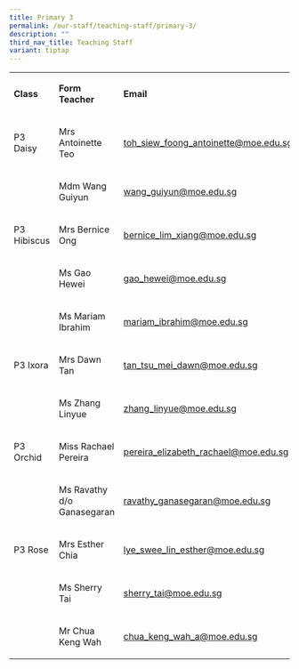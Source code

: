 ```yaml
---
title: Primary 3
permalink: /our-staff/teaching-staff/primary-3/
description: ""
third_nav_title: Teaching Staff
variant: tiptap
---
```

<table style="minWidth: 75px">
<colgroup>
<col>
<col>
<col>
</colgroup>
<tbody>
<tr>
<td rowspan="1" colspan="1">
<p><strong>Class</strong>
</p>
</td>
<td rowspan="1" colspan="1">
<p><strong>Form Teacher</strong>
</p>
</td>
<td rowspan="1" colspan="1">
<p><strong>Email</strong>
</p>
</td>
</tr>
<tr>
<td rowspan="1" colspan="1">
<p>P3 Daisy</p>
</td>
<td rowspan="1" colspan="1">
<p>Mrs Antoinette Teo</p>
</td>
<td rowspan="1" colspan="1">
<p><a href="mailto:toh_siew_foong_antoinette@moe.edu.sg" rel="noopener noreferrer nofollow" target="_blank">toh_siew_foong_antoinette@moe.edu.sg</a>
</p>
</td>
</tr>
<tr>
<td rowspan="1" colspan="1">
<p></p>
</td>
<td rowspan="1" colspan="1">
<p>Mdm Wang Guiyun</p>
</td>
<td rowspan="1" colspan="1">
<p><a href="mailto:wang_guiyun@moe.edu.sg" rel="noopener noreferrer nofollow" target="_blank">wang_guiyun@moe.edu.sg</a>
</p>
</td>
</tr>
<tr>
<td rowspan="1" colspan="1">
<p>P3 Hibiscus</p>
</td>
<td rowspan="1" colspan="1">
<p>Mrs Bernice Ong</p>
</td>
<td rowspan="1" colspan="1">
<p><a href="bernice_lim_xiang@moe.edu.sg" rel="noopener nofollow" target="_blank">bernice_lim_xiang@moe.edu.sg</a>
</p>
</td>
</tr>
<tr>
<td rowspan="1" colspan="1">
<p></p>
</td>
<td rowspan="1" colspan="1">
<p>Ms Gao Hewei</p>
</td>
<td rowspan="1" colspan="1">
<p><a href="mailto:gao_hewei@moe.edu.sg" rel="noopener noreferrer nofollow" target="_blank">gao_hewei@moe.edu.sg</a>
</p>
</td>
</tr>
<tr>
<td rowspan="1" colspan="1">
<p></p>
</td>
<td rowspan="1" colspan="1">
<p>Ms Mariam Ibrahim</p>
</td>
<td rowspan="1" colspan="1">
<p><a href="mariam_ibrahim@moe.edu.sg" rel="noopener nofollow" target="_blank">mariam_ibrahim@moe.edu.sg</a>
</p>
</td>
</tr>
<tr>
<td rowspan="1" colspan="1">
<p>P3 Ixora</p>
</td>
<td rowspan="1" colspan="1">
<p>Mrs Dawn Tan</p>
</td>
<td rowspan="1" colspan="1">
<p><a href="tan_tsu_mei_dawn@moe.edu.sg" rel="noopener nofollow" target="_blank">tan_tsu_mei_dawn@moe.edu.sg</a>
</p>
</td>
</tr>
<tr>
<td rowspan="1" colspan="1">
<p></p>
</td>
<td rowspan="1" colspan="1">
<p>Ms Zhang Linyue</p>
</td>
<td rowspan="1" colspan="1">
<p><a href="zhang_linyue@moe.edu.sg" rel="noopener nofollow" target="_blank">zhang_linyue@moe.edu.sg</a>
</p>
</td>
</tr>
<tr>
<td rowspan="1" colspan="1">
<p>P3 Orchid</p>
</td>
<td rowspan="1" colspan="1">
<p>Miss Rachael Pereira</p>
</td>
<td rowspan="1" colspan="1">
<p><a href="pereira_elizabeth_rachael@moe.edu.sg" rel="noopener nofollow" target="_blank">pereira_elizabeth_rachael@moe.edu.sg</a>
</p>
</td>
</tr>
<tr>
<td rowspan="1" colspan="1">
<p></p>
</td>
<td rowspan="1" colspan="1">
<p>Ms Ravathy d/o Ganasegaran</p>
</td>
<td rowspan="1" colspan="1">
<p><a href="ravathy_ganasegaran@moe.edu.sg" rel="noopener nofollow" target="_blank">ravathy_ganasegaran@moe.edu.sg</a>
</p>
</td>
</tr>
<tr>
<td rowspan="1" colspan="1">
<p>P3 Rose</p>
</td>
<td rowspan="1" colspan="1">
<p>Mrs Esther Chia</p>
</td>
<td rowspan="1" colspan="1">
<p><a href="lye_swee_lin_esther@moe.edu.sg" rel="noopener nofollow" target="_blank">lye_swee_lin_esther@moe.edu.sg</a>
</p>
</td>
</tr>
<tr>
<td rowspan="1" colspan="1">
<p></p>
</td>
<td rowspan="1" colspan="1">
<p>Ms Sherry Tai</p>
</td>
<td rowspan="1" colspan="1">
<p><a href="sherry_tai@moe.edu.sg" rel="noopener nofollow" target="_blank">sherry_tai@moe.edu.sg</a>
</p>
</td>
</tr>
<tr>
<td rowspan="1" colspan="1">
<p></p>
</td>
<td rowspan="1" colspan="1">
<p>Mr Chua Keng Wah</p>
</td>
<td rowspan="1" colspan="1">
<p><a href="chua_keng_wah_a@moe.edu.sg" rel="noopener nofollow" target="_blank">chua_keng_wah_a@moe.edu.sg</a>
</p>
</td>
</tr>
</tbody>
</table>
<p></p>